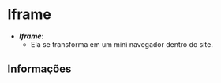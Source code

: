 # Iframe

- ***Iframe***:
  - Ela se transforma em um mini navegador dentro do site.

## Informações
